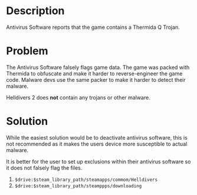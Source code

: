 # Description
Antivirus Software reports that the game contains a Thermida Q Trojan.
# Problem
The Antivirus Software falsely flags game data. The game was packed with Thermida to obfuscate and make it harder to reverse-engineer the game code. Malware devs use the same packer to make it harder to detect their malware.

Helldivers 2 does **not** contain any trojans or other malware.
# Solution
While the easiest solution would be to deactivate antivirus software, this is not recommended as it makes the users device more susceptible to actual malware.

It is better for the user to set up exclusions within their antivirus software so it does not falsely flag the files.

1. `$drive:$steam_library_path/steamapps/commom/Helldivers`
2. `$drive:$steam_library_path/steamppps/downloading`